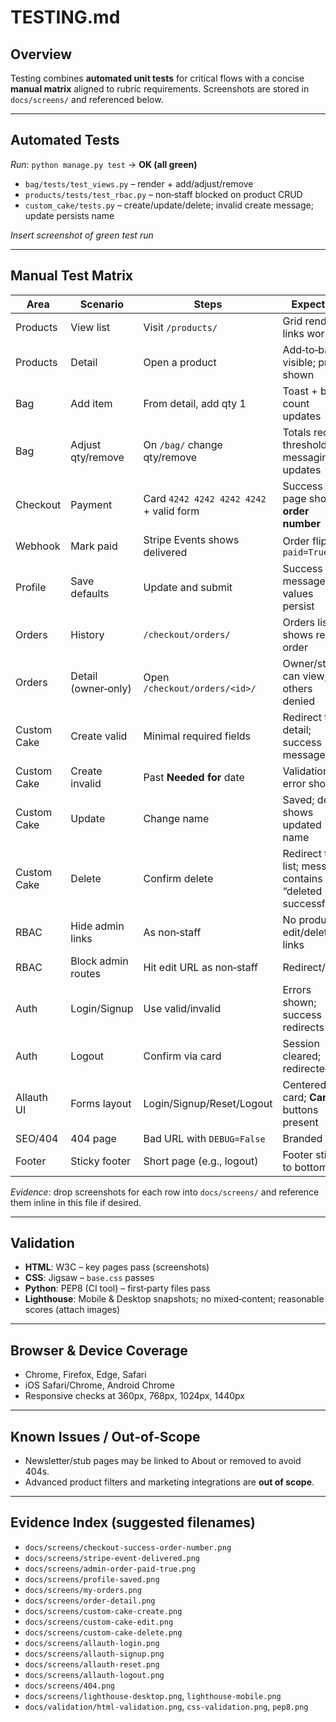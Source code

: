 # TESTING.md

## Overview
Testing combines **automated unit tests** for critical flows with a concise **manual matrix** aligned to rubric requirements. Screenshots are stored in `docs/screens/` and referenced below.

---

## Automated Tests
_Run_: `python manage.py test` → **OK (all green)**

- `bag/tests/test_views.py` – render + add/adjust/remove
- `products/tests/test_rbac.py` – non‑staff blocked on product CRUD
- `custom_cake/tests.py` – create/update/delete; invalid create message; update persists name

_Insert screenshot of green test run_

---

## Manual Test Matrix
| Area | Scenario | Steps | Expected |
|---|---|---|---|
| Products | View list | Visit `/products/` | Grid renders; links work |
| Products | Detail | Open a product | Add‑to‑bag visible; price shown |
| Bag | Add item | From detail, add qty 1 | Toast + bag count updates |
| Bag | Adjust qty/remove | On `/bag/` change qty/remove | Totals recalc; threshold messaging updates |
| Checkout | Payment | Card `4242 4242 4242 4242` + valid form | Success page shows **order number** |
| Webhook | Mark paid | Stripe Events shows delivered | Order flips to `paid=True` |
| Profile | Save defaults | Update and submit | Success message; values persist |
| Orders | History | `/checkout/orders/` | Orders list shows recent order |
| Orders | Detail (owner‑only) | Open `/checkout/orders/<id>/` | Owner/staff can view; others denied |
| Custom Cake | Create valid | Minimal required fields | Redirect to detail; success message |
| Custom Cake | Create invalid | Past **Needed for** date | Validation error shown |
| Custom Cake | Update | Change name | Saved; detail shows updated name |
| Custom Cake | Delete | Confirm delete | Redirect to list; message contains “deleted successfully” |
| RBAC | Hide admin links | As non‑staff | No product edit/delete links |
| RBAC | Block admin routes | Hit edit URL as non‑staff | Redirect/403 |
| Auth | Login/Signup | Use valid/invalid | Errors shown; success redirects |
| Auth | Logout | Confirm via card | Session cleared; redirected |
| Allauth UI | Forms layout | Login/Signup/Reset/Logout | Centered card; **Cancel** buttons present |
| SEO/404 | 404 page | Bad URL with `DEBUG=False` | Branded 404 |
| Footer | Sticky footer | Short page (e.g., logout) | Footer sticks to bottom |

_Evidence_: drop screenshots for each row into `docs/screens/` and reference them inline in this file if desired.

---

## Validation
- **HTML**: W3C – key pages pass (screenshots)  
- **CSS**: Jigsaw – `base.css` passes  
- **Python**: PEP8 (CI tool) – first‑party files pass  
- **Lighthouse**: Mobile & Desktop snapshots; no mixed‑content; reasonable scores (attach images)

---

## Browser & Device Coverage
- Chrome, Firefox, Edge, Safari  
- iOS Safari/Chrome, Android Chrome  
- Responsive checks at 360px, 768px, 1024px, 1440px

---

## Known Issues / Out‑of‑Scope
- Newsletter/stub pages may be linked to About or removed to avoid 404s.  
- Advanced product filters and marketing integrations are **out of scope**.

---

## Evidence Index (suggested filenames)
- `docs/screens/checkout-success-order-number.png`
- `docs/screens/stripe-event-delivered.png`
- `docs/screens/admin-order-paid-true.png`
- `docs/screens/profile-saved.png`
- `docs/screens/my-orders.png`
- `docs/screens/order-detail.png`
- `docs/screens/custom-cake-create.png`
- `docs/screens/custom-cake-edit.png`
- `docs/screens/custom-cake-delete.png`
- `docs/screens/allauth-login.png`
- `docs/screens/allauth-signup.png`
- `docs/screens/allauth-reset.png`
- `docs/screens/allauth-logout.png`
- `docs/screens/404.png`
- `docs/screens/lighthouse-desktop.png`, `lighthouse-mobile.png`
- `docs/validation/html-validation.png`, `css-validation.png`, `pep8.png`

